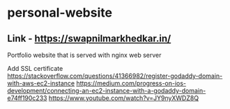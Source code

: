 # personal-website

## Link - https://swapnilmarkhedkar.in/

Portfolio website that is served with nginx web server

Add SSL certificate
https://stackoverflow.com/questions/41366982/register-godaddy-domain-with-aws-ec2-instance
https://medium.com/progress-on-ios-development/connecting-an-ec2-instance-with-a-godaddy-domain-e74ff190c233
https://www.youtube.com/watch?v=JY9nyXWDZ8Q
